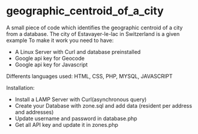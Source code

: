 # geographic_centroid_of_a_city
A small piece of code which identifies the geographic centroid of a city from a database.
The city of Estavayer-le-lac in Switzerland is a given example
To make it work you need to have:
- A Linux Server with Curl and database preinstalled
- Google api key for Geocode
- Google api key for Javascript

Differents languages used:
HTML, CSS, PHP, MYSQL, JAVASCRIPT

Installation:
- Install a LAMP Server with Curl(asynchronous query)
- Create your Database with zone.sql and add data (resident per address and addresses)
- Update username and password in database.php
- Get all API key and update it in zones.php

